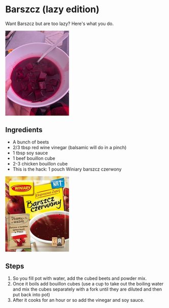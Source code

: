 # Barszcz (lazy edition)
Want Barszcz but are too lazy? Here's what you do.

<img src="./photos/barszcz.jpg" width="200px">

## Ingredients
- A bunch of beets
- 2/3 tbsp red wine vinegar (balsamic will do in a pinch)
- 1 tbsp soy sauce
- 1 beef bouillon cube
- 2-3 chicken bouillon cube
- This is the hack: 1 pouch Winiary barszcz czerwony 

<img src="./photos/winiary-barszcz.jpg" width="200px">

## Steps
1. So you fill pot with water, add the cubed beets and powder mix.
2. Once it boils add bouillon cubes (use a cup to take out the boiling water and mix the cubes separately with a fork until they are diluted and then put back into pot)
3. After it cooks for an hour or so add the vinegar and soy sauce.